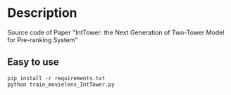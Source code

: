 # Description
Source code of Paper "IntTower: the Next Generation of  Two-Tower Model for Pre-ranking System"
## Easy to use
``` shell
pip install -r requirements.txt
python train_movielens_IntTower.py 
```
